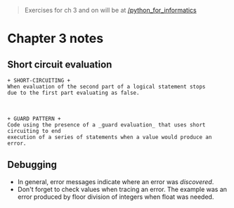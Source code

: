 > Exercises for ch 3 and on will be at [/python_for_informatics](https://github.com/michaeldayreads/0_autodidact/tree/master/python_for_informatics)

# Chapter 3 notes

## Short circuit evaluation

    + SHORT-CIRCUITING + 
    When evaluation of the second part of a logical statement stops  
    due to the first part evaluating as false.
&nbsp;  

    + GUARD PATTERN +
    Code using the presence of a _guard evaluation_ that uses short circuiting to end 
    execution of a series of statements when a value would produce an error.

## Debugging

- In general, error messages indicate where an error was _discovered_.
- Don't forget to check values when tracing an error. The example was an error produced by floor division of integers when float was needed. 


